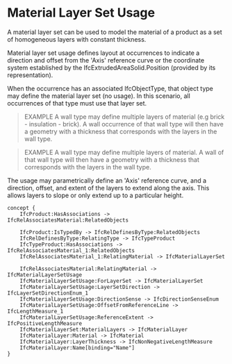 Material Layer Set Usage
========================

A material layer set can be used to model the material of a product as a set of homogeneous layers with constant thickness.

Material layer set usage defines layout at occurrences to indicate a direction and offset from the 'Axis' reference curve or the coordinate system established by the IfcExtrudedAreaSolid.Position (provided by its representation).

When the occurrence has an associated IfcObjectType, that object type may define the material layer set (no usage). In this scenario, all occurrences of that type must use that layer set.

> EXAMPLE A wall type may define multiple layers of material (e.g brick - insulation - brick). A wall occurrence of that wall type will then have a geometry with a thickness that corresponds with the layers in the wall type.

> EXAMPLE A wall type may define multiple layers of material. A wall of that wall type will then have a geometry with a thickness that corresponds with the layers in the wall type.

The usage may parametrically define an 'Axis' reference curve, and a direction, offset, and extent of the layers to extend along the axis. This allows layers to slope or only extend up to a particular height.

```
concept {
    IfcProduct:HasAssociations -> IfcRelAssociatesMaterial:RelatedObjects

    IfcProduct:IsTypedBy -> IfcRelDefinesByType:RelatedObjects
    IfcRelDefinesByType:RelatingType -> IfcTypeProduct
    IfcTypeProduct:HasAssociations -> IfcRelAssociatesMaterial_1:RelatedObjects
    IfcRelAssociatesMaterial_1:RelatingMaterial -> IfcMaterialLayerSet

    IfcRelAssociatesMaterial:RelatingMaterial -> IfcMaterialLayerSetUsage
    IfcMaterialLayerSetUsage:ForLayerSet -> IfcMaterialLayerSet
    IfcMaterialLayerSetUsage:LayerSetDirection -> IfcLayerSetDirectionEnum_1
    IfcMaterialLayerSetUsage:DirectionSense -> IfcDirectionSenseEnum
    IfcMaterialLayerSetUsage:OffsetFromReferenceLine -> IfcLengthMeasure_1
    IfcMaterialLayerSetUsage:ReferenceExtent -> IfcPositiveLengthMeasure
    IfcMaterialLayerSet:MaterialLayers -> IfcMaterialLayer
    IfcMaterialLayer:Material -> IfcMaterial
    IfcMaterialLayer:LayerThickness -> IfcNonNegativeLengthMeasure
    IfcMaterialLayer:Name[binding="Name"]
}
```
